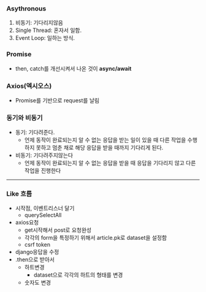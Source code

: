 ### Asythronous

1. 비동기: 기다리지않음
2. Single Thread: 혼자서 일함.
3. Event Loop: 일하는 방식.



### Promise

* then, catch를 개선시켜서 나온 것이 __async/await__



### Axios(엑시오스)

* Promise를 기반으로 request를 날림



### 동기와 비동기

* 동기: 기다려준다.
  * 언제 동작이 완료되는지 알 수 없는 응답을 받는 일이 있을 때 다른 작업을 수행하지 못하고 멈춘 채로 해당 응답을 받을 때까지 기다리게 된다.
* 비동기: 기다려주지않는다
  * 언제 동작이 완료되는지 알 수 없는 응답을 받을 때 응답을 기다리지 않고 다른 작업을 진행한다

----

### Like 흐름

* 시작점, 이벤트리스너 달기
  * querySelectAll
* axios요청
  * get시작해서 post로 요청완성
  * 각각의 form을 특정하기 위해서 article.pk로 dataset을 설정함
  * csrf token
* django응답을 수정
* .then으로 받아서
  * 하트변경
    * dataset으로 각각의 하트의 형태를 변경
  * 숫자도 변경


